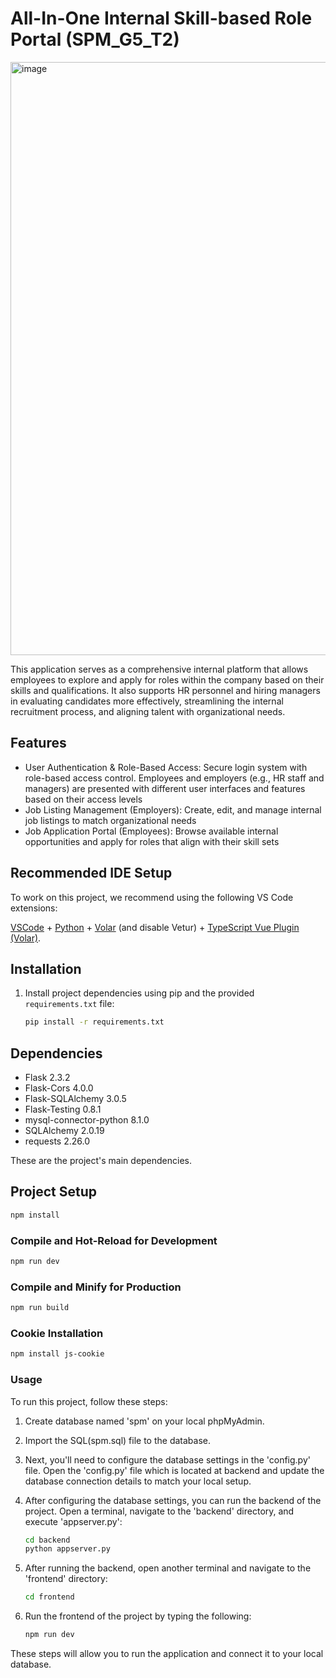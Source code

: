 # All-In-One Internal Skill-based Role Portal (SPM_G5_T2)
<img width="949" alt="image" src="https://github.com/lyw142/SPM_G5_T2/assets/111484155/47978018-2322-4d4d-8e94-35887db63791">

This application serves as a comprehensive internal platform that allows employees to explore and apply for roles within the company based on their skills and qualifications. It also supports HR personnel and hiring managers in evaluating candidates more effectively, streamlining the internal recruitment process, and aligning talent with organizational needs.

## Features
- User Authentication & Role-Based Access: Secure login system with role-based access control. Employees and employers (e.g., HR staff and managers) are presented with different user interfaces and features based on their access levels
- Job Listing Management (Employers): Create, edit, and manage internal job listings to match organizational needs
- Job Application Portal (Employees): Browse available internal opportunities and apply for roles that align with their skill sets

## Recommended IDE Setup

To work on this project, we recommend using the following VS Code extensions:

[VSCode](https://code.visualstudio.com/) + [Python](https://marketplace.visualstudio.com/items?itemName=ms-python.python) + [Volar](https://marketplace.visualstudio.com/items?itemName=Vue.volar) (and disable Vetur) + [TypeScript Vue Plugin (Volar)](https://marketplace.visualstudio.com/items?itemName=Vue.vscode-typescript-vue-plugin).

## Installation

1. Install project dependencies using pip and the provided `requirements.txt` file:
   ```bash
   pip install -r requirements.txt
   ```

## Dependencies

- Flask 2.3.2
- Flask-Cors 4.0.0
- Flask-SQLAlchemy 3.0.5
- Flask-Testing 0.8.1
- mysql-connector-python 8.1.0
- SQLAlchemy 2.0.19
- requests 2.26.0

These are the project's main dependencies.

## Project Setup

```sh
npm install
```

### Compile and Hot-Reload for Development

```sh
npm run dev
```

### Compile and Minify for Production

```sh
npm run build
```

### Cookie Installation

```sh
npm install js-cookie
```

### Usage
To run this project, follow these steps:

1. Create database named 'spm' on your local phpMyAdmin.

2. Import the SQL(spm.sql) file to the database. 

2. Next, you'll need to configure the database settings in the 'config.py' file. Open the 'config.py' file which is located at backend and update the database connection details to match your local setup.

3. After configuring the database settings, you can run the backend of the project. Open a terminal, navigate to the 'backend' directory, and execute 'appserver.py':
   ```sh
   cd backend
   python appserver.py
    ```

4. After running the backend, open another terminal and navigate to the 'frontend' directory:
   ```sh
   cd frontend
   ```

5. Run the frontend of the project by typing the following:

   ```sh
   npm run dev
   ```

These steps will allow you to run the application and connect it to your local database.
